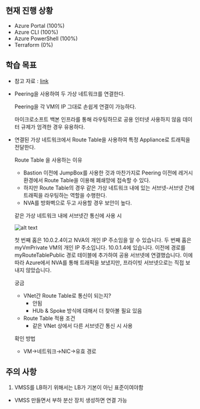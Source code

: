 
## 현재 진행 상황
- Azure Portal (100%)
- Azure CLI (100%)
- Azure PowerShell (100%)
- Terraform (0%)

## 학습 목표
- 참고 자료 : [link](https://docs.microsoft.com/ko-kr/azure/virtual-network/tutorial-create-route-table-portal#route-traffic-through-an-nva)
- Peering을 사용하여 두 가상 네트워크를 연결한다.

    Peering을 각 VM의 IP 그대로 손쉽게 연결이 가능하다.

    마이크로소프트 백본 인프라를 통해 라우팅하므로 공용 인터넷 사용하지 않음
    데이터 규제가 엄격한 경우 유용하다.

- 연결된 가상 네트워크에서 Route Table을 사용하여 특정 Appliance로 트래픽을 전달한다.

    Route Table 을 사용하는 이유

    - Bastion 이전에 JumpBox를 사용한 것과 마찬가지로 Peering 이전에 레거시 환경에서 Route Table을 이용해 폐쇄망에 접속할 수 있다.
    - 하지만 Route Table의 경우 같은 가상 네트워크 내에 있는 서브넷-서브넷 간에 트래픽을 라우팅하는 역할을 수행한다.
    - NVA를 방화벽으로 두고 사용할 경우 보안이 높다.

    같은 가상 네트워크 내에 서브넷간 통신에 사용 시

    ![alt text](https://s3.us-west-2.amazonaws.com/secure.notion-static.com/3bd87936-35bf-4824-a3f0-0ab2b2296d75/Untitled.png?X-Amz-Algorithm=AWS4-HMAC-SHA256&X-Amz-Credential=AKIAT73L2G45O3KS52Y5%2F20210129%2Fus-west-2%2Fs3%2Faws4_request&X-Amz-Date=20210129T012705Z&X-Amz-Expires=86400&X-Amz-Signature=6ab346c3468efd80e2f9cfe7d339fd7751a26b81df8bb75a8bbdcd950fa22d71&X-Amz-SignedHeaders=host&response-content-disposition=filename%20%3D%22Untitled.png%22)

    첫 번째 홉은 10.0.2.4이고 NVA의 개인 IP 주소임을 알 수 있습니다. 두 번째 홉은 myVmPrivate VM의 개인 IP 주소입니다. 10.0.1.4에 있습니다. 이전에 경로를 myRouteTablePublic 경로 테이블에 추가하여 공용 서브넷에 연결했습니다. 이에 따라 Azure에서 NVA를 통해 트래픽을 보냈지만, 프라이빗 서브넷으로는 직접 보내지 않았습니다.

    궁금

    - VNet간 Route Table로 통신이 되는지?
        - 안됨
        - HUb & Spoke 방식에 대해서 더 찾아볼 필요 있음
    - Route Table 적용 조건
        - 같은 VNet 상에서 다른 서브넷간 통신 시 사용

    확인 방법

    - VM→네트워크→NIC→유효 경로
## 주의 사항
1. VMSS를 LB하기 위해서는 LB가 기본이 아닌 표준이여야함
 - VMSS 만들면서 부하 분산 장치 생성하면 연결 가능
